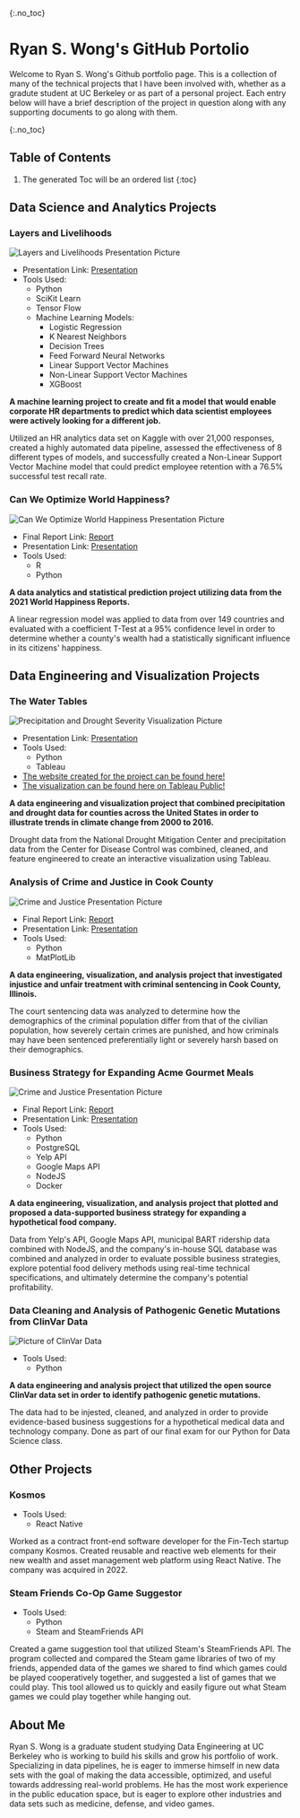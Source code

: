 {:.no_toc}

# Ryan S. Wong's GitHub Portolio

Welcome to Ryan S. Wong's Github portfolio page. This is a collection of many of the technical projects that I have been involved with, whether as a gradute student at UC Berkeley or as part of a personal project. Each entry below will have a brief description of the project in question along with any supporting documents to go along with them.

{:.no_toc}

## Table of Contents

1. The generated Toc will be an ordered list
{:toc}

## Data Science and Analytics Projects

### Layers and Livelihoods
![Layers and Livelihoods Presentation Picture](/images/layers-and-livelihoods-presentation.JPG)
- Presentation Link: [Presentation](/presentations/layers-and-livelihoods-presentation.pdf)
- Tools Used:
  - Python
  - SciKit Learn
  - Tensor Flow
  - Machine Learning Models:
    - Logistic Regression
    - K Nearest Neighbors
    - Decision Trees
    - Feed Forward Neural Networks
    - Linear Support Vector Machines
    - Non-Linear Support Vector Machines
    - XGBoost

**A machine learning project to create and fit a model that would enable corporate HR departments to predict which data scientist employees were actively looking for a different job.** 

Utilized an HR analytics data set on Kaggle with over 21,000 responses, created a highly automated data pipeline, assessed the effectiveness of 8 different types of models, and successfully created a Non-Linear Support Vector Machine model that could predict employee retention with a 76.5% successful test recall rate.

### Can We Optimize World Happiness?
![Can We Optimize World Happiness Presentation Picture](/images/can-we-optimize-happiness-presentation.JPG)
- Final Report Link: [Report](/reports/world-happiness-report.pdf)
- Presentation Link: [Presentation](/presentations/world-happiness-presentation.pdf)
- Tools Used:
  - R
  - Python

**A data analytics and statistical prediction project utilizing data from the 2021 World Happiness Reports.** 

A linear regression model was applied to data from over 149 countries and evaluated with a coefficient T-Test at a 95% confidence level in order to determine whether a county's wealth had a statistically significant influence in its citizens' happiness.

## Data Engineering and Visualization Projects

### The Water Tables
![Precipitation and Drought Severity Visualization Picture](/images/precipitation-and-drought-severity-pic.JPG)
- Presentation Link: [Presentation](/presentations/precipitation-and-drought-severity-presentation.pdf)
- Tools Used:
  - Python
  - Tableau
- [The website created for the project can be found here!](https://groups.ischool.berkeley.edu/the_water_tables/#)
- [The visualization can be found here on Tableau Public!](https://public.tableau.com/app/profile/ryan7300/viz/TableauBook1_v3/Dashboard5?)

**A data engineering and visualization project that combined precipitation and drought data for counties across the United States in order to illustrate trends in climate change from 2000 to 2016.** 

Drought data from the National Drought Mitigation Center and precipitation data from the Center for Disease Control was combined, cleaned, and feature engineered to create an interactive visualization using Tableau.


### Analysis of Crime and Justice in Cook County
![Crime and Justice Presentation Picture](/images/crime_and_justice_pic.JPG)
- Final Report Link: [Report](/reports/crime-and-justice-report.pdf)
- Presentation Link: [Presentation](/presentations/crime-and-justice-presentation.pdf)
- Tools Used:
  - Python
  - MatPlotLib

**A data engineering, visualization, and analysis project that investigated injustice and unfair treatment with criminal sentencing in Cook County, Illinois.** 

The court sentencing data was analyzed to determine how the demographics of the criminal population differ from that of the civilian population, how severely certain crimes are punished, and how criminals may have been sentenced preferentially light or severely harsh based on their demographics.

### Business Strategy for Expanding Acme Gourmet Meals
![Crime and Justice Presentation Picture](/images/expanding-agm-presentation.JPG)
- Final Report Link: [Report](https://github.com/ColStaR/ColStaR.github.io/blob/main/reports/expand-agm-report.ipynb)
- Presentation Link: [Presentation](/presentations/expanding-agm-presentation.pdf)
- Tools Used:
  - Python
  - PostgreSQL
  - Yelp API
  - Google Maps API
  - NodeJS
  - Docker

**A data engineering, visualization, and analysis project that plotted and proposed a data-supported business strategy for expanding a hypothetical food company.** 

Data from Yelp's API, Google Maps API, municipal BART ridership data combined with NodeJS, and the company's in-house SQL database was combined and analyzed in order to evaluate possible business strategies, explore potential food delivery methods using real-time technical specifications, and ultimately determine the company's potential profitability.

### Data Cleaning and Analysis of Pathogenic Genetic Mutations from ClinVar Data
![Picture of ClinVar Data](/images/pathogenic-clinvar-picture.JPG)
- Tools Used:
  - Python

**A data engineering and analysis project that utilized the open source ClinVar data set in order to identify pathogenic genetic mutations.** 

The data had to be injested, cleaned, and analyzed in order to provide evidence-based business suggestions for a hypothetical medical data and technology company. Done as part of our final exam for our Python for Data Science class.

## Other Projects

### Kosmos 
- Tools Used:
  - React Native

Worked as a contract front-end software developer for the Fin-Tech startup company Kosmos. Created reusable and reactive web elements for their new wealth and asset management web platform using React Native. The company was acquired in 2022.

### Steam Friends Co-Op Game Suggestor
- Tools Used:
  - Python
  - Steam and SteamFriends API

Created a game suggestion tool that utilized Steam's SteamFriends API. The program collected and compared the Steam game libraries of two of my friends, appended data of the games we shared to find which games could be played cooperatively together, and suggested a list of games that we could play. This tool allowed us to quickly and easily figure out what Steam games we could play together while hanging out.

## About Me

Ryan S. Wong is a graduate student studying Data Engineering at UC Berkeley who is working to build his skills and grow his portfolio of work. Specializing in data pipelines, he is eager to immerse himself in new data sets with the goal of making the data accessible, optimized, and useful towards addressing real-world problems. He has the most work experience in the public education space, but is eager to explore other industries and data sets such as medicine, defense, and video games.